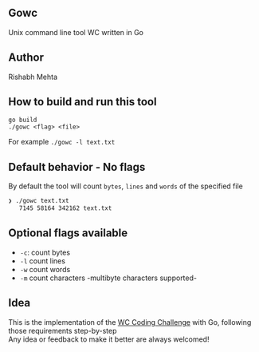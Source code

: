 ## Gowc
Unix command line tool WC written in Go

## Author
Rishabh Mehta 

## How to build and run this tool

`go build`   
`./gowc <flag> <file>`

For example `./gowc -l text.txt`

## Default behavior - No flags

By default the tool will count `bytes`, `lines` and `words` of the specified file

```bash
❯ ./gowc text.txt
   7145 58164 342162 text.txt
```

## Optional flags available
* `-c`: count bytes
* `-l` count lines
* `-w` count words
* `-m` count characters -multibyte characters supported-

## Idea
This is the implementation of the [WC Coding Challenge](https://codingchallenges.fyi/challenges/challenge-wc) with Go, following those requirements step-by-step   
Any idea or feedback to make it better are always welcomed!